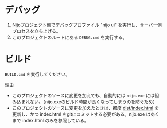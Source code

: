 # デバッグ
1. Nijoプロジェクト側でデバッグプロファイル "nijo ui" を実行し、サーバー側プロセスを立ち上げる。
2. このプロジェクトのルートにある `DEBUG.cmd` を実行する。

# ビルド
`BUILD.cmd` を実行してください。

理由
- このプロジェクトのソースに変更を加えても、自動的には `nijo.exe` には組み込まれない。（nijo.exeのビルド時間が長くなってしまうのを防ぐため）
- このプロジェクトのソースに変更を加えたときは、都度 [dist/index.html](dist/index.html) を更新し、かつ index.html をgitにコミットする必要がある。nijo.exe はあくまで index.html のみを参照している。
